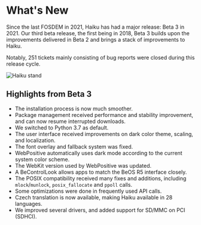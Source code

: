 # What's New

Since the last FOSDEM in 2021, Haiku has had a major release: Beta 3 in 2021. Our third beta release, the first being in 2018, Beta 3 builds upon the improvements delivered in Beta 2 and brings a stack of improvements to Haiku.

Notably, 251 tickets mainly consisting of bug reports were closed during this release cycle.

![Haiku stand](/stands/haiku/stand.jpg)

## Highlights from Beta 3

- The installation process is now much smoother.
- Package management received performance and stability improvement, and can now resume interrupted downloads.
- We switched to Python 3.7 as default.
- The user interface received improvements on dark color theme, scaling, and localization.
- The font overlay and fallback system was fixed.
- WebPositive automatically uses dark mode according to the current system color scheme.
- The WebKit version used by WebPositive was updated.
- A BeControlLook allows apps to match the BeOS R5 interface closely.
- The POSIX compatibility received many fixes and additions, including `mlock`/`munlock`, `posix_fallocate` and `ppoll` calls.
- Some optimizations were done in frequently used API calls.
- Czech translation is now available, making Haiku available in 28 languages.
- We improved several drivers, and added support for SD/MMC on PCI (SDHCI).
